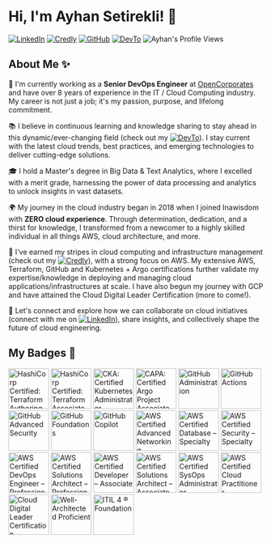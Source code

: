 # Hi, I'm Ayhan Setirekli! 🙌

[![LinkedIn](https://img.shields.io/badge/LinkedIn-blue.svg?logo=linkedin&logoColor=white)](https://www.linkedin.com/in/ayhansetirekli/) [![Credly](https://img.shields.io/badge/Credly-white?style=flat&logo=credly)](https://www.credly.com/users/ayhan) [![GitHub](https://img.shields.io/badge/GitHub-black?style=flat&logo=github&logoColor=white)](https://github.com/ayhansetirekli) [![DevTo](https://img.shields.io/badge/dev.to-black?style=flat&logo=devdotto&logoColor=white)](https://dev.to/ayhansetirekli) ![Ayhan's Profile Views](https://komarev.com/ghpvc/?username=ayhansetirekli)


## About Me ✨

👋 I'm currently working as a **Senior DevOps Engineer** at [OpenCorporates](https://opencorporates.com/) and have over 8 years of experience in the IT / Cloud Computing industry. My career is not just a job; it's my passion, purpose, and lifelong commitment.

📚 I believe in continuous learning and knowledge sharing to stay ahead in this dynamic/ever-changing field (check out my [![DevTo](https://img.shields.io/badge/dev.to-black?style=flat&logo=devdotto&logoColor=white)](https://dev.to/ayhansetirekli)). I stay current with the latest cloud trends, best practices, and emerging technologies to deliver cutting-edge solutions.

🎓 I hold a Master's degree in Big Data & Text Analytics, where I excelled with a merit grade, harnessing the power of data processing and analytics to unlock insights in vast datasets.

🌍  My journey in the cloud industry began in 2018 when I joined Inawisdom with **ZERO cloud experience**. Through determination, dedication, and a thirst for knowledge, I transformed from a newcomer to a highly skilled individual in all things AWS, cloud architecture, and more.

💼 I've earned my stripes in cloud computing and infrastructure management (check out my [![Credly](https://img.shields.io/badge/Credly-white?style=flat&logo=credly)](https://www.credly.com/users/ayhan)), with a strong focus on AWS. My extensive AWS, Terraform, GitHub and Kubernetes + Argo certifications further validate my expertise/knowledge in deploying and managing cloud applications/infrastructures at scale. I have also begun my journey with GCP and have attained the Cloud Digital Leader Certification (more to come!).

🤝 Let's connect and explore how we can collaborate on cloud initiatives (connect with me on [![LinkedIn](https://img.shields.io/badge/LinkedIn-blue.svg?logo=linkedin&logoColor=white)](https://www.linkedin.com/in/ayhansetirekli/)), share insights, and collectively shape the future of cloud engineering.

## My Badges 🪪

<!--START_SECTION:badges-->
<a href="https://www.credly.com/badges/6c763a71-4d3c-48a4-aed8-b46de1ab46d3" title="HashiCorp Certified: Terraform Authoring and Operations Professional"><img src="https://images.credly.com/size/80x80/images/246f2175-5dc3-4c17-ad9c-cba39f2deef6/blob" alt="HashiCorp Certified: Terraform Authoring and Operations Professional" width="80" height="80"></a>
<a href="https://www.credly.com/badges/9c7038a7-08b3-47c2-92d5-416a7689bb4c" title="HashiCorp Certified: Terraform Associate (003)"><img src="https://images.credly.com/size/80x80/images/ed4be915-68f8-428a-b332-40ded9084ee5/blob" alt="HashiCorp Certified: Terraform Associate (003)" width="80" height="80"></a>
<a href="https://www.credly.com/badges/e3ea0785-4608-42f5-ad6a-28183ed226e5" title="CKA: Certified Kubernetes Administrator"><img src="https://images.credly.com/size/80x80/images/8b8ed108-e77d-4396-ac59-2504583b9d54/cka_from_cncfsite__281_29.png" alt="CKA: Certified Kubernetes Administrator" width="80" height="80"></a>
<a href="https://www.credly.com/badges/58cd9b0d-620d-4c9b-a69a-e0a40d06ad59" title="CAPA: Certified Argo Project Associate"><img src="https://images.credly.com/size/80x80/images/12624f9e-6b4a-43f0-b7a2-afb2c6cf8059/image.png" alt="CAPA: Certified Argo Project Associate" width="80" height="80"></a>
<a href="https://www.credly.com/badges/41296f7e-a8cc-47c4-b514-95f99bdbf585" title="GitHub Administration"><img src="https://images.credly.com/size/80x80/images/34880f37-8ec8-4542-a78a-73ba6647208e/image.png" alt="GitHub Administration" width="80" height="80"></a>
<a href="https://www.credly.com/badges/e8da3be4-7ce5-4801-ad37-52a1fc84ff93" title="GitHub Actions"><img src="https://images.credly.com/size/80x80/images/89efc3e7-842b-4790-b09b-9ea5efc71ec3/image.png" alt="GitHub Actions" width="80" height="80"></a>
<a href="https://www.credly.com/badges/8578f3b0-7d7b-4ce7-9ef6-6f21f7255b92" title="GitHub Advanced Security"><img src="https://images.credly.com/size/80x80/images/c9ed294b-f8ac-48fa-a8c3-96dab1f110f2/image.png" alt="GitHub Advanced Security" width="80" height="80"></a>
<a href="https://www.credly.com/badges/4e09a0e1-2a20-475b-86c6-848cce15fd67" title="GitHub Foundations"><img src="https://images.credly.com/size/80x80/images/024d0122-724d-4c5a-bd83-cfe3c4b7a073/image.png" alt="GitHub Foundations" width="80" height="80"></a>
<a href="https://www.credly.com/badges/ceb22391-97d7-4fb1-a586-8cdea73c2c9d" title="GitHub Copilot"><img src="https://images.credly.com/size/80x80/images/6b924fae-3cd7-4233-b012-97413c62c85d/blob" alt="GitHub Copilot" width="80" height="80"></a>
<a href="https://www.credly.com/badges/7549015f-62a8-40ee-9e82-b9be615b1cb7" title="AWS Certified Advanced Networking – Specialty"><img src="https://images.credly.com/size/80x80/images/4d08274f-64c1-495e-986b-3143f51b1371/image.png" alt="AWS Certified Advanced Networking – Specialty" width="80" height="80"></a>
<a href="https://www.credly.com/badges/cdd58c9d-c5fd-437f-8a2a-0195b4282391" title="AWS Certified Database – Specialty"><img src="https://images.credly.com/size/80x80/images/885d38e4-55c0-4c35-b4ed-694e2b26be6c/image.png" alt="AWS Certified Database – Specialty" width="80" height="80"></a>
<a href="https://www.credly.com/badges/3ae3dae8-7d71-43b6-959b-899eff2f6a4e" title="AWS Certified Security – Specialty"><img src="https://images.credly.com/size/80x80/images/53acdae5-d69f-4dda-b650-d02ed7a50dd7/image.png" alt="AWS Certified Security – Specialty" width="80" height="80"></a>
<a href="https://www.credly.com/badges/fe9c3669-211e-45bc-8ea6-d06347c6fdc5" title="AWS Certified DevOps Engineer – Professional"><img src="https://images.credly.com/size/80x80/images/bd31ef42-d460-493e-8503-39592aaf0458/image.png" alt="AWS Certified DevOps Engineer – Professional" width="80" height="80"></a>
<a href="https://www.credly.com/badges/3adad7b2-0cb7-4993-a4ce-d7170ff934a8" title="AWS Certified Solutions Architect – Professional"><img src="https://images.credly.com/size/80x80/images/2d84e428-9078-49b6-a804-13c15383d0de/image.png" alt="AWS Certified Solutions Architect – Professional" width="80" height="80"></a>
<a href="https://www.credly.com/badges/f5046fab-0a1e-4d90-87aa-e91d5d5e1dc1" title="AWS Certified Developer – Associate"><img src="https://images.credly.com/size/80x80/images/b9feab85-1a43-4f6c-99a5-631b88d5461b/image.png" alt="AWS Certified Developer – Associate" width="80" height="80"></a>
<a href="https://www.credly.com/badges/f1153351-d11c-4612-8b27-9f55f51fee6b" title="AWS Certified Solutions Architect – Associate"><img src="https://images.credly.com/size/80x80/images/0e284c3f-5164-4b21-8660-0d84737941bc/image.png" alt="AWS Certified Solutions Architect – Associate" width="80" height="80"></a>
<a href="https://www.credly.com/badges/f86361b2-9c66-473e-8ab3-1e6c8bcaab8c" title="AWS Certified SysOps Administrator – Associate"><img src="https://images.credly.com/size/80x80/images/f0d3fbb9-bfa7-4017-9989-7bde8eaf42b1/image.png" alt="AWS Certified SysOps Administrator – Associate" width="80" height="80"></a>
<a href="https://www.credly.com/badges/968cc91b-feb1-49d7-b04d-da938d43dd27" title="AWS Certified Cloud Practitioner"><img src="https://images.credly.com/size/80x80/images/00634f82-b07f-4bbd-a6bb-53de397fc3a6/image.png" alt="AWS Certified Cloud Practitioner" width="80" height="80"></a>
<a href="https://www.credly.com/badges/c511bd8f-0420-4917-accb-6f90bb1cfa31" title="Cloud Digital Leader Certification"><img src="https://images.credly.com/size/80x80/images/44994cda-b5b0-44cb-9a6d-d29b57163073/image.png" alt="Cloud Digital Leader Certification" width="80" height="80"></a>
<a href="https://www.credly.com/badges/0f7436ff-23e7-4028-a20e-34629c2ea80a" title="Well-Architected Proficient"><img src="https://images.credly.com/size/80x80/images/b870667f-00a3-48d7-b988-9c02b441b883/image.png" alt="Well-Architected Proficient" width="80" height="80"></a>
<a href="https://www.credly.com/badges/60c8c25f-bde4-4274-91bc-1f5b3e50423b" title="ITIL 4 ® Foundation"><img src="https://images.credly.com/size/80x80/images/8b943c4b-c186-4e9f-84aa-004322b76eed/image.png" alt="ITIL 4 ® Foundation" width="80" height="80"></a>
<!--END_SECTION:badges-->
